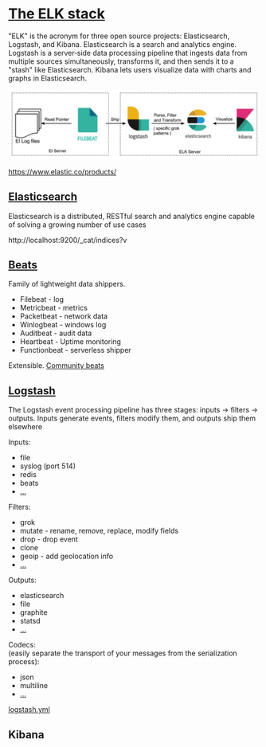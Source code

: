 
# [The ELK stack](https://www.elastic.co/elk-stack)

"ELK" is the acronym for three open source projects: Elasticsearch, Logstash, and Kibana. Elasticsearch is a search and analytics engine. Logstash is a server‑side data processing pipeline that ingests data from multiple sources simultaneously, transforms it, and then sends it to a "stash" like Elasticsearch. Kibana lets users visualize data with charts and graphs in Elasticsearch.

![ELK](../../media/elk.png)

https://www.elastic.co/products/

## [Elasticsearch](https://www.elastic.co/products/elasticsearch)

Elasticsearch is a distributed, RESTful search and analytics engine capable of solving a growing number of use cases

http://localhost:9200/_cat/indices?v



## [Beats](https://www.elastic.co/products/beats)

Family of lightweight data shippers. 
- Filebeat - log
- Metricbeat - metrics
- Packetbeat - network data
- Winlogbeat - windows log 
- Auditbeat - audit data
- Heartbeat - Uptime monitoring
- Functionbeat - serverless shipper

Extensible. [Community beats](https://www.elastic.co/guide/en/beats/libbeat/current/community-beats.html)


## [Logstash](https://www.elastic.co/guide/en/logstash/current/index.html)

The Logstash event processing pipeline has three stages: inputs → filters → outputs. Inputs generate events, filters modify them, and outputs ship them elsewhere

Inputs: 
- file
- syslog (port 514)
- redis
- beats
- [...](https://www.elastic.co/guide/en/logstash/current/input-plugins.html)

Filters:
- grok
- mutate - rename, remove, replace, modify fields
- drop - drop event
- clone
- geoip - add geolocation info
- [...](https://www.elastic.co/guide/en/logstash/current/filter-plugins.html)

Outputs:
- elasticsearch
- file
- graphite
- statsd
- [...](https://www.elastic.co/guide/en/logstash/current/output-plugins.html)

Codecs:  
   (easily separate the transport of your messages from the serialization process):
- json
- multiline
- [...](https://www.elastic.co/guide/en/logstash/current/codec-plugins.html)

[logstash.yml](https://www.elastic.co/guide/en/logstash/current/logstash-settings-file.html)

## Kibana



